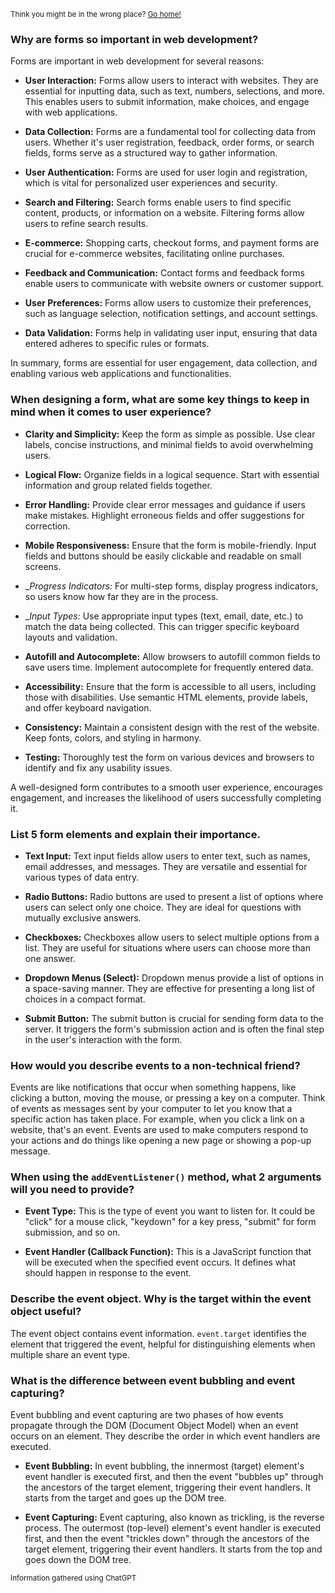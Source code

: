 <sub>Think you might be in the wrong place? [Go home!](../README.md)</sub>



### Why are forms so important in web development?


Forms are important in web development for several reasons:

* __User Interaction:__ Forms allow users to interact with websites. They are essential for inputting data, such as text, numbers, selections, and more. This enables users to submit information, make choices, and engage with web applications.

* __Data Collection:__ Forms are a fundamental tool for collecting data from users. Whether it's user registration, feedback, order forms, or search fields, forms serve as a structured way to gather information.

* __User Authentication:__ Forms are used for user login and registration, which is vital for personalized user experiences and security.

* __Search and Filtering:__ Search forms enable users to find specific content, products, or information on a website. Filtering forms allow users to refine search results.

* __E-commerce:__ Shopping carts, checkout forms, and payment forms are crucial for e-commerce websites, facilitating online purchases.

* __Feedback and Communication:__ Contact forms and feedback forms enable users to communicate with website owners or customer support.

* __User Preferences:__ Forms allow users to customize their preferences, such as language selection, notification settings, and account settings.

* __Data Validation:__ Forms help in validating user input, ensuring that data entered adheres to specific rules or formats.

In summary, forms are essential for user engagement, data collection, and enabling various web applications and functionalities.


### When designing a form, what are some key things to keep in mind when it comes to user experience?

* __Clarity and Simplicity:__ Keep the form as simple as possible. Use clear labels, concise instructions, and minimal fields to avoid overwhelming users.

* __Logical Flow:__ Organize fields in a logical sequence. Start with essential information and group related fields together.

* __Error Handling:__ Provide clear error messages and guidance if users make mistakes. Highlight erroneous fields and offer suggestions for correction.

* __Mobile Responsiveness:__ Ensure that the form is mobile-friendly. Input fields and buttons should be easily clickable and readable on small screens.

* __Progress Indicators:_ For multi-step forms, display progress indicators, so users know how far they are in the process.

* __Input Types:_ Use appropriate input types (text, email, date, etc.) to match the data being collected. This can trigger specific keyboard layouts and validation.

* __Autofill and Autocomplete:__ Allow browsers to autofill common fields to save users time. Implement autocomplete for frequently entered data.

* __Accessibility:__ Ensure that the form is accessible to all users, including those with disabilities. Use semantic HTML elements, provide labels, and offer keyboard navigation.

* __Consistency:__ Maintain a consistent design with the rest of the website. Keep fonts, colors, and styling in harmony.

* __Testing:__ Thoroughly test the form on various devices and browsers to identify and fix any usability issues.

A well-designed form contributes to a smooth user experience, encourages engagement, and increases the likelihood of users successfully completing it.


### List 5 form elements and explain their importance.
* __Text Input:__ Text input fields allow users to enter text, such as names, email addresses, and messages. They are versatile and essential for various types of data entry.

* __Radio Buttons:__ Radio buttons are used to present a list of options where users can select only one choice. They are ideal for questions with mutually exclusive answers.

* __Checkboxes:__ Checkboxes allow users to select multiple options from a list. They are useful for situations where users can choose more than one answer.

* __Dropdown Menus (Select):__ Dropdown menus provide a list of options in a space-saving manner. They are effective for presenting a long list of choices in a compact format.

* __Submit Button:__ The submit button is crucial for sending form data to the server. It triggers the form's submission action and is often the final step in the user's interaction with the form.

### How would you describe events to a non-technical friend?

Events are like notifications that occur when something happens, like clicking a button, moving the mouse, or pressing a key on a computer. Think of events as messages sent by your computer to let you know that a specific action has taken place. For example, when you click a link on a website, that's an event. Events are used to make computers respond to your actions and do things like opening a new page or showing a pop-up message.

### When using the ```addEventListener()``` method, what 2 arguments will you need to provide?
* __Event Type:__ This is the type of event you want to listen for. It could be "click" for a mouse click, "keydown" for a key press, "submit" for form submission, and so on.

* __Event Handler (Callback Function):__ This is a JavaScript function that will be executed when the specified event occurs. It defines what should happen in response to the event.

### Describe the event object. Why is the target within the event object useful?

The event object contains event information. ```event.target``` identifies the element that triggered the event, helpful for distinguishing elements when multiple share an event type.

### What is the difference between event bubbling and event capturing?

Event bubbling and event capturing are two phases of how events propagate through the DOM (Document Object Model) when an event occurs on an element. They describe the order in which event handlers are executed.

* __Event Bubbling:__ In event bubbling, the innermost (target) element's event handler is executed first, and then the event "bubbles up" through the ancestors of the target element, triggering their event handlers. It starts from the target and goes up the DOM tree.

* __Event Capturing:__ Event capturing, also known as trickling, is the reverse process. The outermost (top-level) element's event handler is executed first, and then the event "trickles down" through the ancestors of the target element, triggering their event handlers. It starts from the top and goes down the DOM tree.

<sub>Information gathered using ChatGPT</sub>